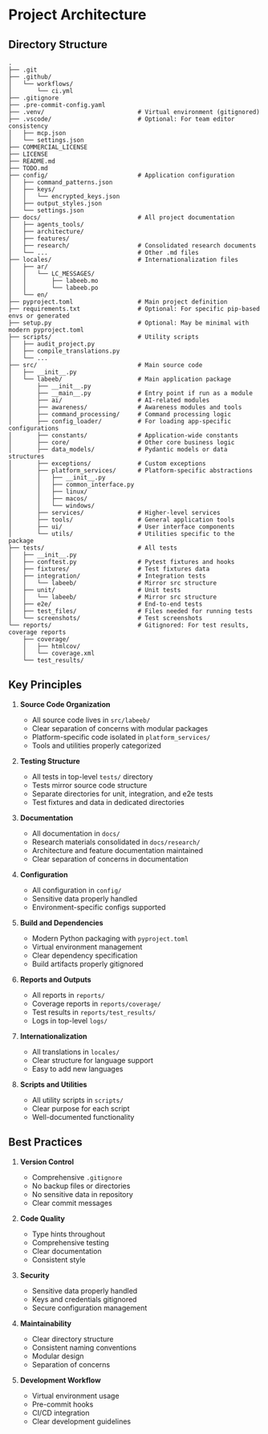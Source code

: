 # Project Architecture

## Directory Structure

```
.
├── .git
├── .github/
│   └── workflows/
│       └── ci.yml
├── .gitignore
├── .pre-commit-config.yaml
├── .venv/                          # Virtual environment (gitignored)
├── .vscode/                        # Optional: For team editor consistency
│   ├── mcp.json
│   └── settings.json
├── COMMERCIAL_LICENSE
├── LICENSE
├── README.md
├── TODO.md
├── config/                         # Application configuration
│   ├── command_patterns.json
│   ├── keys/
│   │   └── encrypted_keys.json
│   ├── output_styles.json
│   └── settings.json
├── docs/                           # All project documentation
│   ├── agents_tools/
│   ├── architecture/
│   ├── features/
│   ├── research/                   # Consolidated research documents
│   └── ...                         # Other .md files
├── locales/                        # Internationalization files
│   ├── ar/
│   │   └── LC_MESSAGES/
│   │       ├── labeeb.mo
│   │       └── labeeb.po
│   └── en/
├── pyproject.toml                  # Main project definition
├── requirements.txt                # Optional: For specific pip-based envs or generated
├── setup.py                        # Optional: May be minimal with modern pyproject.toml
├── scripts/                        # Utility scripts
│   ├── audit_project.py
│   ├── compile_translations.py
│   └── ...
├── src/                            # Main source code
│   ├── __init__.py
│   └── labeeb/                     # Main application package
│       ├── __init__.py
│       ├── __main__.py             # Entry point if run as a module
│       ├── ai/                     # AI-related modules
│       ├── awareness/              # Awareness modules and tools
│       ├── command_processing/     # Command processing logic
│       ├── config_loader/          # For loading app-specific configurations
│       ├── constants/              # Application-wide constants
│       ├── core/                   # Other core business logic
│       ├── data_models/            # Pydantic models or data structures
│       ├── exceptions/             # Custom exceptions
│       ├── platform_services/      # Platform-specific abstractions
│       │   ├── __init__.py
│       │   ├── common_interface.py
│       │   ├── linux/
│       │   ├── macos/
│       │   └── windows/
│       ├── services/               # Higher-level services
│       ├── tools/                  # General application tools
│       ├── ui/                     # User interface components
│       └── utils/                  # Utilities specific to the package
├── tests/                          # All tests
│   ├── __init__.py
│   ├── conftest.py                 # Pytest fixtures and hooks
│   ├── fixtures/                   # Test fixtures data
│   ├── integration/                # Integration tests
│   │   └── labeeb/                 # Mirror src structure
│   ├── unit/                       # Unit tests
│   │   └── labeeb/                 # Mirror src structure
│   ├── e2e/                        # End-to-end tests
│   ├── test_files/                 # Files needed for running tests
│   └── screenshots/                # Test screenshots
└── reports/                        # Gitignored: For test results, coverage reports
    ├── coverage/
    │   ├── htmlcov/
    │   └── coverage.xml
    └── test_results/
```

## Key Principles

1. **Source Code Organization**
   - All source code lives in `src/labeeb/`
   - Clear separation of concerns with modular packages
   - Platform-specific code isolated in `platform_services/`
   - Tools and utilities properly categorized

2. **Testing Structure**
   - All tests in top-level `tests/` directory
   - Tests mirror source code structure
   - Separate directories for unit, integration, and e2e tests
   - Test fixtures and data in dedicated directories

3. **Documentation**
   - All documentation in `docs/`
   - Research materials consolidated in `docs/research/`
   - Architecture and feature documentation maintained
   - Clear separation of concerns in documentation

4. **Configuration**
   - All configuration in `config/`
   - Sensitive data properly handled
   - Environment-specific configs supported

5. **Build and Dependencies**
   - Modern Python packaging with `pyproject.toml`
   - Virtual environment management
   - Clear dependency specification
   - Build artifacts properly gitignored

6. **Reports and Outputs**
   - All reports in `reports/`
   - Coverage reports in `reports/coverage/`
   - Test results in `reports/test_results/`
   - Logs in top-level `logs/`

7. **Internationalization**
   - All translations in `locales/`
   - Clear structure for language support
   - Easy to add new languages

8. **Scripts and Utilities**
   - All utility scripts in `scripts/`
   - Clear purpose for each script
   - Well-documented functionality

## Best Practices

1. **Version Control**
   - Comprehensive `.gitignore`
   - No backup files or directories
   - No sensitive data in repository
   - Clear commit messages

2. **Code Quality**
   - Type hints throughout
   - Comprehensive testing
   - Clear documentation
   - Consistent style

3. **Security**
   - Sensitive data properly handled
   - Keys and credentials gitignored
   - Secure configuration management

4. **Maintainability**
   - Clear directory structure
   - Consistent naming conventions
   - Modular design
   - Separation of concerns

5. **Development Workflow**
   - Virtual environment usage
   - Pre-commit hooks
   - CI/CD integration
   - Clear development guidelines 